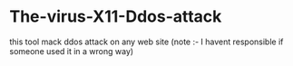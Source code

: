# The-virus-X11-Ddos-attack
this tool mack ddos attack on any web site (note :- I havent responsible if someone used it in a wrong way)
